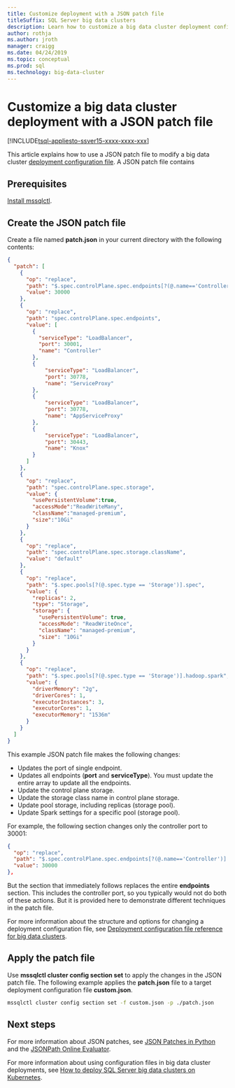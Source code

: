 ```yaml
---
title: Customize deployment with a JSON patch file
titleSuffix: SQL Server big data clusters
description: Learn how to customize a big data cluster deployment configuration file by applying a JSON patch file.
author: rothja 
ms.author: jroth 
manager: craigg
ms.date: 04/24/2019
ms.topic: conceptual
ms.prod: sql
ms.technology: big-data-cluster
---
```


# Customize a big data cluster deployment with a JSON patch file

[!INCLUDE[tsql-appliesto-ssver15-xxxx-xxxx-xxx](../includes/tsql-appliesto-ssver15-xxxx-xxxx-xxx.md)]

This article explains how to use a JSON patch file to modify a big data cluster [deployment configuration file](deployment-guidance.md#configfile). A JSON patch file contains 

## Prerequisites

[Install mssqlctl](deploy-install-mssqlctl.md).

## Create the JSON patch file

Create a file named **patch.json** in your current directory with the following contents:

```json
{
  "patch": [
    {
      "op": "replace",
      "path": "$.spec.controlPlane.spec.endpoints[?(@.name=='Controller')].port",
      "value": 30000
    },
    {
      "op": "replace",
      "path": "spec.controlPlane.spec.endpoints",
      "value": [
        {
          "serviceType": "LoadBalancer",
          "port": 30001,
          "name": "Controller"
        },
        {
            "serviceType": "LoadBalancer",
            "port": 30778,
            "name": "ServiceProxy"
        },
        {
            "serviceType": "LoadBalancer",
            "port": 30778,
            "name": "AppServiceProxy"
        },
        {
            "serviceType": "LoadBalancer",
            "port": 30443,
            "name": "Knox"
        }
      ]
    },
    {
      "op": "replace",
      "path": "spec.controlPlane.spec.storage",
      "value": {
        "usePersistentVolume":true,
        "accessMode":"ReadWriteMany",
        "className":"managed-premium",
        "size":"10Gi"
      }
    },
    {
      "op": "replace",
      "path": "spec.controlPlane.spec.storage.className",
      "value": "default"
    },
    {
      "op": "replace",
      "path": "$.spec.pools[?(@.spec.type == 'Storage')].spec",
      "value": {
        "replicas": 2,
        "type": "Storage",
        "storage": {
          "usePersistentVolume": true,
          "accessMode": "ReadWriteOnce",
          "className": "managed-premium",
          "size": "10Gi"
        }
      }
    },
    {
      "op": "replace",
      "path": "$.spec.pools[?(@.spec.type == 'Storage')].hadoop.spark",
      "value": {
        "driverMemory": "2g",
        "driverCores": 1,
        "executorInstances": 3,
        "executorCores": 1,
        "executorMemory": "1536m"
      }
    }
  ]
}
```

This example JSON patch file makes the following changes:

- Updates the port of single endpoint.
- Updates all endpoints (**port** and **serviceType**). You must update the entire array to update all the endpoints.
- Update the control plane storage.
- Update the storage class name in control plane storage.
- Update pool storage, including replicas (storage pool).
- Update Spark settings for a specific pool (storage pool).

For example, the following section changes only the controller port to 30001:

```json
{
  "op": "replace",
  "path": "$.spec.controlPlane.spec.endpoints[?(@.name=='Controller')].port",
  "value": 30000
},
```

But the section that immediately follows replaces the entire **endpoints** section. This includes the controller port, so you typically would not do both of these actions. But it is provided here to demonstrate different techniques in the patch file.

For more information about the structure and options for changing a deployment configuration file, see [Deployment configuration file reference for big data clusters](reference-deployment-config.md).

## Apply the patch file

Use **mssqlctl cluster config section set** to apply the changes in the JSON patch file. The following example applies the **patch.json** file to a target deployment configuration file **custom.json**.

```bash
mssqlctl cluster config section set -f custom.json -p ./patch.json
```

## Next steps

For more information about JSON patches, see [JSON Patches in Python](https://github.com/stefankoegl/python-json-patch) and the [JSONPath Online Evaluator](https://jsonpath.com/).

For more information about using configuration files in big data cluster deployments, see [How to deploy SQL Server big data clusters on Kubernetes](deployment-guidance.md#configfile).